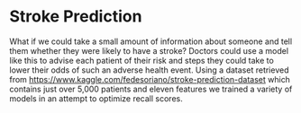 # Stroke Prediction

What if we could take a small amount of information about someone and tell them whether they were likely to have a stroke? Doctors could use a model like this to advise each patient of their risk and steps they could take to lower their odds of such an adverse health event. Using a dataset retrieved from https://www.kaggle.com/fedesoriano/stroke-prediction-dataset which contains just over 5,000 patients and eleven features we trained a variety of models in an attempt to optimize recall scores.

